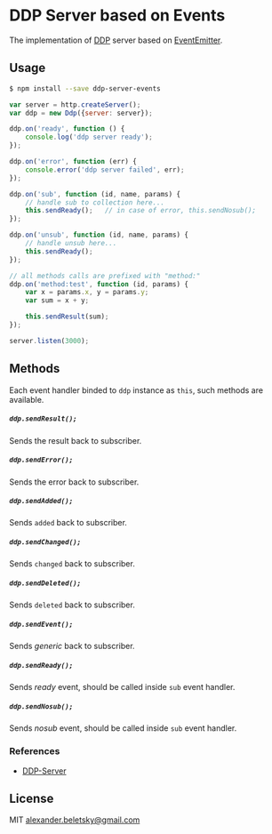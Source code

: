 # DDP Server based on Events

The implementation of [DDP](https://www.meteor.com/ddp) server based on [EventEmitter](https://nodejs.org/api/events.html#events_class_events_eventemitter).

## Usage

```bash
$ npm install --save ddp-server-events
```

```js
var server = http.createServer();
var ddp = new Ddp({server: server});

ddp.on('ready', function () {
    console.log('ddp server ready');
});

ddp.on('error', function (err) {
    console.error('ddp server failed', err);
});

ddp.on('sub', function (id, name, params) {
    // handle sub to collection here...
    this.sendReady();   // in case of error, this.sendNosub();
});

ddp.on('unsub', function (id, name, params) {
    // handle unsub here...
    this.sendReady();
});

// all methods calls are prefixed with "method:"
ddp.on('method:test', function (id, params) {
    var x = params.x, y = params.y;
    var sum = x + y;

    this.sendResult(sum);
});

server.listen(3000);
```

## Methods

Each event handler binded to `ddp` instance as `this`, such methods are available.

##### `ddp.sendResult();`

Sends the result back to subscriber.

##### `ddp.sendError();`

Sends the error back to subscriber.

##### `ddp.sendAdded();`

Sends `added` back to subscriber.

##### `ddp.sendChanged();`

Sends `changed` back to subscriber.

##### `ddp.sendDeleted();`

Sends `deleted` back to subscriber.

##### `ddp.sendEvent();`

Sends *generic* back to subscriber.

##### `ddp.sendReady();`

Sends *ready* event, should be called inside `sub` event handler.

##### `ddp.sendNosub();`

Sends *nosub* event, should be called inside `sub` event handler.

### References

* [DDP-Server](https://github.com/Tarang/DDP-Server)

## License

MIT alexander.beletsky@gmail.com
